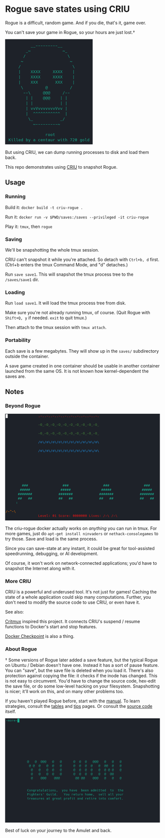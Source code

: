 # Rogue save states using CRIU

Rogue is a difficult, random game. And if you die, that's it, game over. 

You can't save your game in Rogue, so your hours are just lost.†

![rogue game over screen](img/dead_screen.png)

But using CRIU, we can dump running processes to disk and load them back.

This repo demonstrates using [CRIU](https://criu.org/Main_Page) to snapshot Rogue.

## Usage

### Running

Build it: `docker build -t criu-rogue .`

Run it: `docker run -v $PWD/saves:/saves --privileged -it criu-rogue`

Play it: `tmux`, then `rogue`

### Saving

We'll be snapshotting the whole tmux session.

CRIU can't snapshot it while you're attached. So detach with `Ctrl+b, d` first. 
(Ctrl+b enters the tmux Command Mode, and "d" detaches.)

Run `save save1`. This will snapshot the tmux process tree to the `/saves/save1` dir.

### Loading

Run `load save1`. It will load the tmux process tree from disk.

Make sure you're not already running tmux, of course.
(Quit Rogue with `Shift+Q, y` if needed. `exit` to quit tmux.)

Then attach to the tmux session with `tmux attach`.

### Portability

Each save is a few megabytes. They will show up in the `saves/` subdirectory outside the container.

A save game created in one container should be usable in another container launched from the same OS.
It is not known how kernel-dependent the saves are.

## Notes

### Beyond Rogue

![ninvaders](img/ninvaders.png)

The criu-rogue docker actually works on *anything* you can run in tmux. For more games, just do `apt-get install ninvaders` or `nethack-consolegames` to try those. Save and load is the same process.

Since you can save-state at any instant, it could be great for tool-assisted speedrunning, debugging, or AI development. 

Of course, it won't work on network-connected applications; you'd have to snapshot the Internet along with it.

### More CRIU

CRIU is a powerful and underused tool. It's not just for games! Caching the state of a whole application could skip many computations. Further, you don't need to modify the source code to use CRIU, or even have it. 

See also:

 [Critmux](https://github.com/jpetazzo/critmux) inspired this project. It connects CRIU's suspend / resume functions to Docker's start and stop features. 
 
 [Docker Checkpoint](https://docs.docker.com/engine/reference/commandline/checkpoint/) is also a thing.

### About Rogue

† Some versions of Rogue later added a save feature, but the typical Rogue on Ubuntu / Debian doesn't have one. Instead it has a sort of pause feature. You can "save", but the save file is deleted when you load it. There's also protection against copying the file: it checks if the inode has changed. This is not easy to circumvent. You'd have to change the source code, hex-edit the save file, or do some low-level hacking on your filesystem. Snapshotting is nicer; it'll work on this, and on many other problems too.

If you haven't played Rogue before, start with the [manual](docs/rogue-manual.pdf). To learn strategies, consult the [tables](docs/tables.md) and [tips](docs/tips.md) pages. Or consult the [source code](https://salsa.debian.org/ucko/bsdgames-nonfree/-/tree/master) itself.


![rogue win screen](img/win.png)

Best of luck on your journey to the Amulet and back.